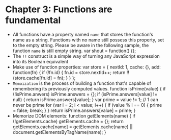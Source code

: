 # Chapter 3: Functions are fundamental
* All functions have a property named `name` that stores the function's name as a string. Functions with no name still possess this property, set to the empty string. Please be aware in the following sample, the function `name` is still empty string.
      var shout = function() {};
* The `!!` construct is a simple way of turning any JavaScript expression into its Boolean equivalent      
* Make use of function properties:
      var store = {
        nextId: 1,
        cache: {},
        add: function(fn) {
          if (!fn.id) {
            fn.id = store.nextId++;
            return !!(store.cache[fn.id] = fn);
          }
        }
      };
* `Memoization` is the process of building a function that's capable of remembering its previously computed values.
      function isPrime(value) {
        if (!isPrime.anwers) isPrime.answers = {};
        if (isPrime.answers[value] != null) {
          return isPrime.answers[value];
        }
        var prime = value != 1; // 1 can never be prime
        for (var i = 2; i < value; i++) {
          if (value % i == 0) {
            prime = false;
            break;
          }
        }
        return isPrime.answers[value] = prime;
      }
* Memorize DOM elements:
      function getElements(name) {
        if (!getElements.cache) getElements.cache = {};
        return getElements.cache[name] =
          getElements.cache[name] ||
          document.getElementsByTagName(name);
        }
